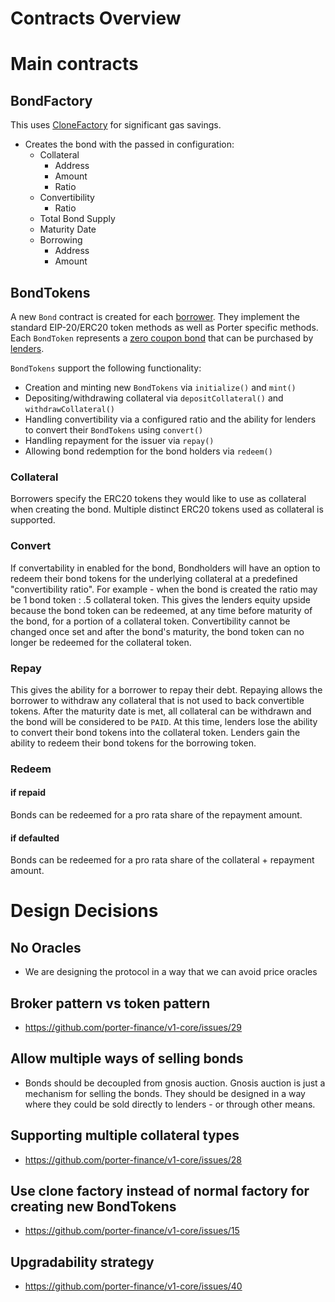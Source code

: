 # Contracts Overview

# Main contracts

## BondFactory

This uses [CloneFactory](https://github.com/porter-finance/v1-core/issues/15) for significant gas savings.

- Creates the bond with the passed in configuration:
  - Collateral
    - Address
    - Amount
    - Ratio
  - Convertibility
    - Ratio
  - Total Bond Supply
  - Maturity Date
  - Borrowing
    - Address
    - Amount

## BondTokens

A new `Bond` contract is created for each [borrower](https://docs.porter.finance/portal/protocol/borrowers). They implement the standard EIP-20/ERC20 token methods as well as Porter specific methods. Each `BondToken` represents a [zero coupon bond](https://docs.porter.finance/portal/intro-to-bonds/zero-coupon-bonds) that can be purchased by [lenders](https://docs.porter.finance/portal/protocol/lenders).

`BondTokens` support the following functionality:

- Creation and minting new `BondTokens` via `initialize()` and `mint()`
- Depositing/withdrawing collateral via `depositCollateral()` and `withdrawCollateral()`
- Handling convertibility via a configured ratio and the ability for lenders to convert their `BondTokens` using `convert()`
- Handling repayment for the issuer via `repay()`
- Allowing bond redemption for the bond holders via `redeem()`

### Collateral

Borrowers specify the ERC20 tokens they would like to use as collateral when creating the bond. Multiple distinct ERC20 tokens used as collateral is supported.

### Convert

If convertability in enabled for the bond,
Bondholders will have an option to redeem their bond tokens for the underlying collateral at a predefined "convertibility ratio".
For example - when the bond is created the ratio may be 1 bond token : .5 collateral token. This gives the lenders equity upside because the bond token can be redeemed, at any time before maturity of the bond, for a portion of a collateral token. Convertibility cannot be changed once set and after the bond's maturity, the bond token can no longer be redeemed for the collateral token.

### Repay

This gives the ability for a borrower to repay their debt. Repaying allows the borrower to withdraw any collateral that is not used to back convertible tokens. After the maturity date is met, all collateral can be withdrawn and the bond will be considered to be `PAID`. At this time, lenders lose the ability to convert their bond tokens into the collateral token. Lenders gain the ability to redeem their bond tokens for the borrowing token.

### Redeem

#### if repaid

Bonds can be redeemed for a pro rata share of the repayment amount.

#### if defaulted

Bonds can be redeemed for a pro rata share of the collateral + repayment amount.

# Design Decisions

## No Oracles

- We are designing the protocol in a way that we can avoid price oracles

## Broker pattern vs token pattern

- https://github.com/porter-finance/v1-core/issues/29

## Allow multiple ways of selling bonds

- Bonds should be decoupled from gnosis auction. Gnosis auction is just a mechanism for selling the bonds. They should be designed in a way where they could be sold directly to lenders - or through other means.

## Supporting multiple collateral types

- https://github.com/porter-finance/v1-core/issues/28

## Use clone factory instead of normal factory for creating new BondTokens

- https://github.com/porter-finance/v1-core/issues/15

## Upgradability strategy

- https://github.com/porter-finance/v1-core/issues/40
